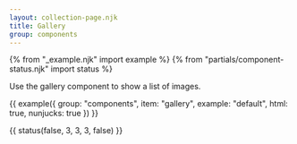 ```yaml
---
layout: collection-page.njk
title: Gallery
group: components
---
```


{% from "_example.njk" import example %}
{% from "partials/component-status.njk" import status %}

Use the gallery component to show a list of images.

{{ example({ group: "components", item: "gallery", example: "default", html: true, nunjucks: true }) }}

{{ status(false, 3, 3, 3, false) }}
